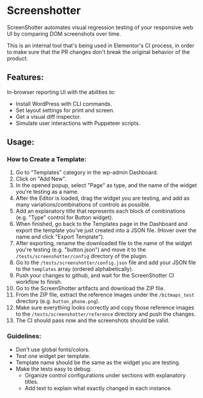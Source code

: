 # Screenshotter

ScreenShotter automates visual regression testing of your responsive web UI by comparing DOM screenshots over time.

This is an internal tool that's being used in Elementor's CI process, in order to make sure that the PR changes don't
break the original behavior of the product.

## Features:
In-browser reporting UI with the abilities to:

- Install WordPress with CLI commands.
- Set layout settings for print and screen.
- Get a visual diff inspector.
- Simulate user interactions with Puppeteer scripts.

## Usage:

### How to Create a Template:
1. Go to "Templates" category in the wp-admin Dashboard.
2. Click on "Add New".
3. In the opened popup, select "Page" as type, and the name of the widget you're testing as a name.
4. After the Editor is loaded, drag the widget you are testing, and add as many variations/combinations of controls as possible.
5. Add an explanatory title that represents each block of combinations (e.g. "Type" control for Button widget).
6. When finished, go back to the Templates page in the Dashboard and export the template you've just created into a JSON file.
   (Hover over the name and click "Export Template").
7. After exporting, rename the downloaded file to the name of the widget you're testing (e.g. "button.json") and move it to 
   the `/tests/screenshotter/config` directory of the plugin.
8. Go to the `/tests/screenshotter/config.json` file and add your JSON file to the `templates` array (ordered alphabetically).
9. Push your changes to github, and wait for the ScreenShotter CI workflow to finish.
10. Go to the ScreenShotter artifacts and download the ZIP file.
11. From the ZIP file, extract the reference images under the `/bitmaps_test` directory (e.g. `button_phone.png`).
12. Make sure everything looks correctly and copy those reference images to the `/tests/screenshotter/reference` directory and push the changes.
13. The CI should pass now and the screenshots should be valid.

### Guidelines:
- Don't use global fonts/colors.
- Test one widget per template.
- Template name should be the same as the widget you are testing.
- Make the tests easy to debug:
  - Organize control configurations under sections with explanatory titles.
  - Add text to explain what exactly changed in each instance.

